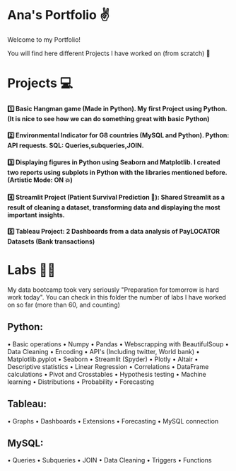 # Ana's Portfolio :v:

Welcome to my Portfolio!

You will find here different Projects I have worked on (from scratch) :muscle:

# Projects 💻

#### :one:  Basic Hangman game (Made in Python). My first Project using Python.(It is nice to see how we can do something great with basic Python)

#### 2️⃣  Environmental Indicator for G8 countries (MySQL and Python). Python: API requests. SQL: Queries,subqueries,JOIN.

#### 3️⃣ Displaying figures in Python using Seaborn and Matplotlib. I created two reports using subplots in Python with the libraries mentioned before.(Artistic Mode: ON :boom:)

#### 4️⃣ Streamlit Project (Patient Survival Prediction 🏥):  Shared Streamlit as a result of cleaning a dataset, transforming data and displaying the most important insights.

#### 5️⃣ Tableau Project: 2 Dashboards from a data analysis of PayLOCATOR Datasets (Bank transactions)

# Labs 👩‍🏭

My data bootcamp took very seriously "Preparation for tomorrow is hard work today". You can check in this folder the number of labs I have worked on so far (more than 60, and counting)

## Python:
•	 Basic operations
•	 Numpy
•	 Pandas
•	Webscrapping with BeautifulSoup
•	Data Cleaning
•	Encoding
•	API's (Including twitter, World bank)
•	Matplotlib.pyplot
•	Seaborn
•	Streamlit (Spyder)
•	Plotly
•	Altair
•	Descriptive statistics
•	Linear Regression
•	Correlations 
•	DataFrame calculations
•	Pivot and Crosstables
•	Hypothesis testing
•	Machine learning
•	Distributions
•	Probability
•	Forecasting


## Tableau:
•	Graphs
•	Dashboards
•	Extensions
•	Forecasting
•	MySQL connection


## MySQL:
•	Queries
•	Subqueries
•	JOIN
•	Data Cleaning
•	Triggers
•	Functions
